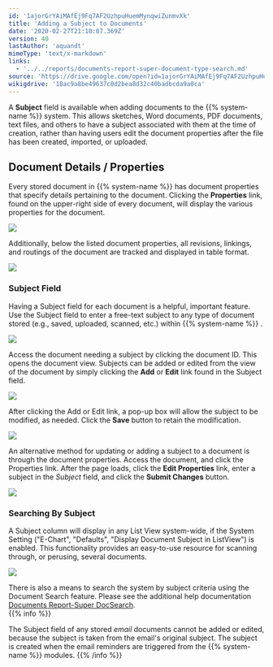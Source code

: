 ```yaml
---
id: '1ajorGrYAiMAfEj9Fq7AF2UzhpuHuemMynqwiZunmvXk'
title: 'Adding a Subject to Documents'
date: '2020-02-27T21:10:07.369Z'
version: 40
lastAuthor: 'aquandt'
mimeType: 'text/x-markdown'
links:
  - '../../reports/documents-report-super-document-type-search.md'
source: 'https://drive.google.com/open?id=1ajorGrYAiMAfEj9Fq7AF2UzhpuHuemMynqwiZunmvXk'
wikigdrive: '18ac9a8be49637c0d2bea8d32c40badbcda9a0ca'
---
```

A **Subject** field is available when adding documents to the {{% system-name %}} system. This allows sketches, Word documents, PDF documents, text files, and others to have a subject associated with them at the time of creation, rather than having users edit the document properties after the file has been created, imported, or uploaded.

## Document Details / Properties

Every stored document in {{% system-name %}} has document properties that specify details pertaining to the document. Clicking the **Properties** link, found on the upper-right side of every document, will display the various properties for the document.

![](../adding-a-subject-to-documents.assets/0371fd936c5eb6928bfe0b5768d41c08.png)

Additionally, below the listed document properties, all revisions, linkings, and routings of the document are tracked and displayed in table format.

![](../adding-a-subject-to-documents.assets/a2b639a686e87d8e62f16115aa807001.png)


### Subject Field

Having a Subject field for each document is a helpful, important feature. Use the Subject field to enter a free-text subject to any type of document stored (e.g., saved, uploaded, scanned, etc.) within {{% system-name %}} .

![](../adding-a-subject-to-documents.assets/e799d1742b326332510204ca723418c8.png)

Access the document needing a subject by clicking the document ID. This opens the document view. Subjects can be added or edited from the view of the document by simply clicking the **Add** or **Edit** link found in the Subject field.

![](../adding-a-subject-to-documents.assets/fa16fdc2c33694ab6edcbb110396d9dd.png)

After clicking the Add or Edit link, a pop-up box will allow the subject to be modified, as needed. Click the **Save** button to retain the modification.

![](../adding-a-subject-to-documents.assets/bbf5f02c84677511cc368be03a1ad343.png)

An alternative method for updating or adding a subject to a document is through the document properties. Access the document, and click the Properties link. After the page loads, click the **Edit Properties** link, enter a subject in the *Subject* field, and click the **Submit Changes** button.

![](../adding-a-subject-to-documents.assets/d6d3bda0649acbc28539c1f692355bb2.png)


### Searching By Subject

A Subject column will display in any List View system-wide, if the System Setting ("E-Chart", "Defaults", "Display Document Subject in ListView") is enabled. This functionality provides an easy-to-use resource for scanning through, or perusing, several documents.

![](../adding-a-subject-to-documents.assets/e799d1742b326332510204ca723418c8.png)

There is also a means to search the system by subject criteria using the Document Search feature. Please see the additional help documentation [Documents Report-Super DocSearch](../../reports/documents-report-super-document-type-search.md).  
{{% info %}}

The Subject field of any stored *email* documents cannot be added or edited, because the subject is taken from the email's original subject. The subject is created when the email reminders are triggered from the {{% system-name %}} modules.
{{% /info %}}
